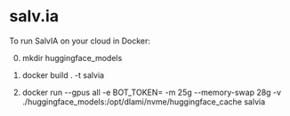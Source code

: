 # salv.ia

To run SalvIA on your cloud in Docker:

0. mkdir huggingface_models

1. docker build . -t salvia
   
2. docker run --gpus all -e BOT_TOKEN=<your telegram token> -m 25g --memory-swap 28g  -v ./huggingface_models:/opt/dlami/nvme/huggingface_cache salvia